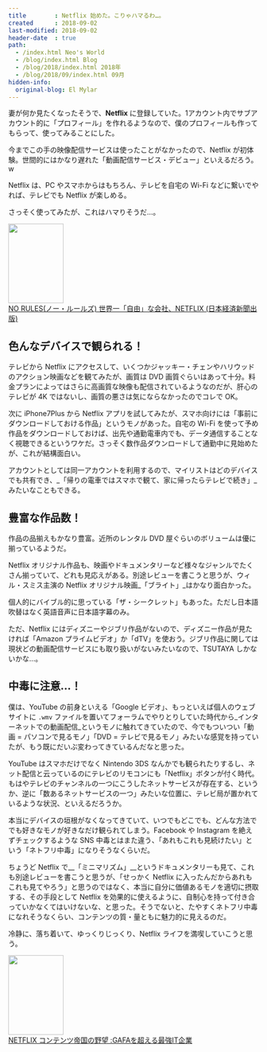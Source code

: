 ```yaml
---
title        : Netflix 始めた。こりゃハマるわ…。
created      : 2018-09-02
last-modified: 2018-09-02
header-date  : true
path:
  - /index.html Neo's World
  - /blog/index.html Blog
  - /blog/2018/index.html 2018年
  - /blog/2018/09/index.html 09月
hidden-info:
  original-blog: El Mylar
---
```


妻が何か見たくなったそうで、__Netflix__ に登録していた。1アカウント内でサブアカウント的に「プロフィール」を作れるようなので、僕のプロフィールも作ってもらって、使ってみることにした。

今までこの手の映像配信サービスは使ったことがなかったので、Netflix が初体験。世間的にはかなり遅れた「動画配信サービス・デビュー」といえるだろう。w

Netflix は、PC やスマホからはもちろん、テレビを自宅の Wi-Fi などに繋いでやれば、テレビでも Netflix が楽しめる。

さっそく使ってみたが、これはハマりそうだ…。

<div class="ad-amazon">
  <div class="ad-amazon-image">
    <a href="https://www.amazon.co.jp/dp/B08LDBNG74?tag=neos21-22&amp;linkCode=osi&amp;th=1&amp;psc=1">
      <img src="https://m.media-amazon.com/images/I/41arMDgWluL._SL160_.jpg" width="111" height="160">
    </a>
  </div>
  <div class="ad-amazon-info">
    <div class="ad-amazon-title">
      <a href="https://www.amazon.co.jp/dp/B08LDBNG74?tag=neos21-22&amp;linkCode=osi&amp;th=1&amp;psc=1">NO RULES(ノー・ルールズ) 世界一「自由」な会社、NETFLIX (日本経済新聞出版)</a>
    </div>
  </div>
</div>

## 色んなデバイスで観られる！

テレビから Netflix にアクセスして、いくつかジャッキー・チェンやハリウッドのアクション映画などを観てみたが、画質は DVD 画質ぐらいはあって十分。料金プランによってはさらに高画質な映像も配信されているようなのだが、肝心のテレビが 4K ではないし、画質の悪さは気にならなかったのでコレで OK。

次に iPhone7Plus から Netflix アプリを試してみたが、スマホ向けには「事前にダウンロードしておける作品」というモノがあった。自宅の Wi-Fi を使って予め作品をダウンロードしておけば、出先や通勤電車内でも、データ通信することなく視聴できるというワケだ。さっそく数作品ダウンロードして通勤中に見始めたが、これが結構面白い。

アカウントとしては同一アカウントを利用するので、マイリストはどのデバイスでも共有でき、_「帰りの電車ではスマホで観て、家に帰ったらテレビで続き」_みたいなこともできる。

## 豊富な作品数！

作品の品揃えもかなり豊富。近所のレンタル DVD 屋ぐらいのボリュームは優に揃っているようだ。

Netflix オリジナル作品も、映画やドキュメンタリーなど様々なジャンルでたくさん揃っていて、どれも見応えがある。別途レビューを書こうと思うが、ウィル・スミス主演の Netflix オリジナル映画_「ブライト」_はかなり面白かった。

個人的にバイブル的に思っている「ザ・シークレット」もあった。ただし日本語吹替はなく英語音声に日本語字幕のみ。

ただ、Netflix にはディズニーやジブリ作品がないので、ディズニー作品が見たければ「Amazon プライムビデオ」か「dTV」を使おう。ジブリ作品に関しては現状どの動画配信サービスにも取り扱いがないみたいなので、TSUTAYA しかないかな…。

## 中毒に注意…！

僕は、YouTube の前身といえる「Google ビデオ」、もっといえば個人のウェブサイトに `.wmv` ファイルを置いてフォーラムでやりとりしていた時代から_インターネットでの動画配信_というモノに触れてきていたので、今でもついつい「動画 = パソコンで見るモノ」「DVD = テレビで見るモノ」みたいな感覚を持っていたが、もう既にだいぶ変わってきているんだなと思った。

YouTube はスマホだけでなく Nintendo 3DS なんかでも観られたりするし、ネット配信と云っているのにテレビのリモコンにも「Netflix」ボタンが付く時代。もはやテレビのチャンネルの一つにこうしたネットサービスが存在する、というか、逆に「数あるネットサービスの一つ」みたいな位置に、テレビ局が置かれているような状況、といえるだろうか。

本当にデバイスの垣根がなくなってきていて、いつでもどこでも、どんな方法ででも好きなモノが好きなだけ観られてしまう。Facebook や Instagram を絶えずチェックするような SNS 中毒とはまた違う、「あれもこれも見続けたい」という「ネトフリ中毒」になりそうなくらいだ。

ちょうど Netflix で__「ミニマリズム」__というドキュメンタリーも見て、これも別途レビューを書こうと思うが、「せっかく Netflix に入ったんだからあれもこれも見てやろう」と思うのではなく、本当に自分に価値あるモノを適切に摂取する、その手段として Netflix を効果的に使えるように、自制心を持って付き合っていかなくてはいけないな、と思った。そうでないと、たやすくネトフリ中毒になれそうなくらい、コンテンツの質・量ともに魅力的に見えるのだ。

冷静に、落ち着いて、ゆっくりじっくり、Netflix ライフを満喫していこうと思う。

<div class="ad-amazon">
  <div class="ad-amazon-image">
    <a href="https://www.amazon.co.jp/dp/4105071211?tag=neos21-22&amp;linkCode=osi&amp;th=1&amp;psc=1">
      <img src="https://m.media-amazon.com/images/I/51f6Lp2AsHL._SL160_.jpg" width="111" height="160">
    </a>
  </div>
  <div class="ad-amazon-info">
    <div class="ad-amazon-title">
      <a href="https://www.amazon.co.jp/dp/4105071211?tag=neos21-22&amp;linkCode=osi&amp;th=1&amp;psc=1">NETFLIX コンテンツ帝国の野望 :GAFAを超える最強IT企業</a>
    </div>
  </div>
</div>

